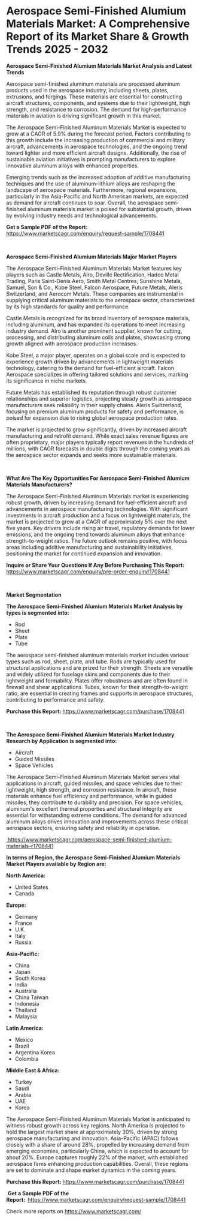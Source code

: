 <p><h1>Aerospace Semi-Finished Alumium Materials Market: A Comprehensive Report of its Market Share & Growth Trends 2025 - 2032</h1></p><p><strong>Aerospace Semi-Finished Alumium Materials Market Analysis and Latest Trends</strong></p>
<p><p>Aerospace semi-finished aluminum materials are processed aluminum products used in the aerospace industry, including sheets, plates, extrusions, and forgings. These materials are essential for constructing aircraft structures, components, and systems due to their lightweight, high strength, and resistance to corrosion. The demand for high-performance materials in aviation is driving significant growth in this market.</p><p>The Aerospace Semi-Finished Aluminum Materials Market is expected to grow at a CAGR of 5.9% during the forecast period. Factors contributing to this growth include the increasing production of commercial and military aircraft, advancements in aerospace technologies, and the ongoing trend toward lighter and more efficient aircraft designs. Additionally, the rise of sustainable aviation initiatives is prompting manufacturers to explore innovative aluminum alloys with enhanced properties.</p><p>Emerging trends such as the increased adoption of additive manufacturing techniques and the use of aluminum-lithium alloys are reshaping the landscape of aerospace materials. Furthermore, regional expansions, particularly in the Asia-Pacific and North American markets, are expected as demand for aircraft continues to soar. Overall, the aerospace semi-finished aluminum materials market is poised for substantial growth, driven by evolving industry needs and technological advancements.</p></p>
<p><strong>Get a Sample PDF of the Report:&nbsp;</strong> <a href="https://www.marketscagr.com/enquiry/request-sample/1708441?utm_campaign=1166&utm_medium=2&utm_source=Github&utm_content=ia&utm_term=27032025&utm_id=aerospace-semi-finished-alumium-materials">https://www.marketscagr.com/enquiry/request-sample/1708441</a></p>
<p>&nbsp;</p>
<p><strong>Aerospace Semi-Finished Alumium Materials Major Market Players</strong></p>
<p><p>The Aerospace Semi-Finished Aluminum Materials Market features key players such as Castle Metals, Alro, Deville Rectification, Hadco Metal Trading, Paris Saint-Denis Aero, Smith Metal Centres, Sunshine Metals, Samuel, Son & Co., Kobe Steel, Falcon Aerospace, Future Metals, Aleris Switzerland, and Aerocom Metals. These companies are instrumental in supplying critical aluminum materials to the aerospace sector, characterized by its high standards for quality and performance.</p><p>Castle Metals is recognized for its broad inventory of aerospace materials, including aluminum, and has expanded its operations to meet increasing industry demand. Alro is another prominent supplier, known for cutting, processing, and distributing aluminum coils and plates, showcasing strong growth aligned with aerospace production increases.</p><p>Kobe Steel, a major player, operates on a global scale and is expected to experience growth driven by advancements in lightweight materials technology, catering to the demand for fuel-efficient aircraft. Falcon Aerospace specializes in offering tailored solutions and services, marking its significance in niche markets.</p><p>Future Metals has established its reputation through robust customer relationships and superior logistics, projecting steady growth as aerospace manufacturers seek reliability in their supply chains. Aleris Switzerland, focusing on premium aluminum products for safety and performance, is poised for expansion due to rising global aerospace production rates.</p><p>The market is projected to grow significantly, driven by increased aircraft manufacturing and retrofit demand. While exact sales revenue figures are often proprietary, major players typically report revenues in the hundreds of millions, with CAGR forecasts in double digits through the coming years as the aerospace sector expands and seeks more sustainable materials.</p></p>
<p>&nbsp;</p>
<p><strong>What Are The Key Opportunities For Aerospace Semi-Finished Alumium Materials Manufacturers?</strong></p>
<p><p>The Aerospace Semi-Finished Aluminum Materials market is experiencing robust growth, driven by increasing demand for fuel-efficient aircraft and advancements in aerospace manufacturing technologies. With significant investments in aircraft production and a focus on lightweight materials, the market is projected to grow at a CAGR of approximately 5% over the next five years. Key drivers include rising air travel, regulatory demands for lower emissions, and the ongoing trend towards aluminum alloys that enhance strength-to-weight ratios. The future outlook remains positive, with focus areas including additive manufacturing and sustainability initiatives, positioning the market for continued expansion and innovation.</p></p>
<p><strong>Inquire or Share Your Questions If Any Before Purchasing This Report:</strong> <a href="https://www.marketscagr.com/enquiry/pre-order-enquiry/1708441?utm_campaign=1166&utm_medium=2&utm_source=Github&utm_content=ia&utm_term=27032025&utm_id=aerospace-semi-finished-alumium-materials">https://www.marketscagr.com/enquiry/pre-order-enquiry/1708441</a></p>
<p>&nbsp;</p>
<p><strong>Market Segmentation</strong></p>
<p><strong>The Aerospace Semi-Finished Alumium Materials Market Analysis by types is segmented into:</strong></p>
<p><ul><li>Rod</li><li>Sheet</li><li>Plate</li><li>Tube</li></ul></p>
<p><p>The aerospace semi-finished aluminum materials market includes various types such as rod, sheet, plate, and tube. Rods are typically used for structural applications and are prized for their strength. Sheets are versatile and widely utilized for fuselage skins and components due to their lightweight and formability. Plates offer robustness and are often found in firewall and shear applications. Tubes, known for their strength-to-weight ratio, are essential in creating frames and supports in aerospace structures, contributing to performance and safety.</p></p>
<p><strong>Purchase this Report:&nbsp;</strong><a href="https://www.marketscagr.com/purchase/1708441?utm_campaign=1166&utm_medium=2&utm_source=Github&utm_content=ia&utm_term=27032025&utm_id=aerospace-semi-finished-alumium-materials">https://www.marketscagr.com/purchase/1708441</a></p>
<p>&nbsp;</p>
<p><strong>The Aerospace Semi-Finished Alumium Materials Market Industry Research by Application is segmented into:</strong></p>
<p><ul><li>Aircraft</li><li>Guided Missiles</li><li>Space Vehicles</li></ul></p>
<p><p>The Aerospace Semi-Finished Aluminum Materials Market serves vital applications in aircraft, guided missiles, and space vehicles due to their lightweight, high strength, and corrosion resistance. In aircraft, these materials enhance fuel efficiency and performance, while in guided missiles, they contribute to durability and precision. For space vehicles, aluminum's excellent thermal properties and structural integrity are essential for withstanding extreme conditions. The demand for advanced aluminum alloys drives innovation and improvements across these critical aerospace sectors, ensuring safety and reliability in operation.</p></p>
<p><a href="https://www.marketscagr.com/aerospace-semi-finished-alumium-materials-r1708441?utm_campaign=1166&utm_medium=2&utm_source=Github&utm_content=ia&utm_term=27032025&utm_id=aerospace-semi-finished-alumium-materials">&nbsp;https://www.marketscagr.com/aerospace-semi-finished-alumium-materials-r1708441</a></p>
<p><strong>In terms of Region, the Aerospace Semi-Finished Alumium Materials Market Players available by Region are:</strong></p>
<p>
    <p> <strong> North America: </strong>
        <ul>
            <li>United States</li>
            <li>Canada</li>
        </ul>
        </p> 
    <p> <strong> Europe: </strong>
        <ul>
            <li>Germany</li>
            <li>France</li>
            <li>U.K.</li>
            <li>Italy</li>
            <li>Russia</li>
        </ul>
        </p> 
    <p> <strong> Asia-Pacific: </strong>
        <ul>
            <li>China</li>
            <li>Japan</li>
            <li>South Korea</li>
            <li>India</li>
            <li>Australia</li>
            <li>China Taiwan</li>
            <li>Indonesia</li>
            <li>Thailand</li>
            <li>Malaysia</li>
        </ul>
        </p> 
    <p> <strong> Latin America: </strong>
        <ul>
            <li>Mexico</li>
            <li>Brazil</li>
            <li>Argentina Korea</li>
            <li>Colombia</li>
        </ul>
        </p> 
    <p> <strong> Middle East & Africa: </strong>
        <ul>
            <li>Turkey</li>
            <li>Saudi</li>
            <li>Arabia</li>
            <li>UAE</li>
            <li>Korea</li>
        </ul>
    </p>
    </p>
<p><p>The Aerospace Semi-Finished Aluminum Materials Market is anticipated to witness robust growth across key regions. North America is projected to hold the largest market share at approximately 30%, driven by strong aerospace manufacturing and innovation. Asia-Pacific (APAC) follows closely with a share of around 28%, propelled by increasing demand from emerging economies, particularly China, which is expected to account for about 20%. Europe captures roughly 22% of the market, with established aerospace firms enhancing production capabilities. Overall, these regions are set to dominate and shape market dynamics in the coming years.</p></p>
<p><strong>Purchase this Report: </strong><a href="https://www.marketscagr.com/purchase/1708441?utm_campaign=1166&utm_medium=2&utm_source=Github&utm_content=ia&utm_term=27032025&utm_id=aerospace-semi-finished-alumium-materials">https://www.marketscagr.com/purchase/1708441</a></p>
<p>&nbsp;<strong>Get a Sample PDF of the Report:&nbsp;&nbsp;</strong><a href="https://www.marketscagr.com/enquiry/request-sample/1708441?utm_campaign=1166&utm_medium=2&utm_source=Github&utm_content=ia&utm_term=27032025&utm_id=aerospace-semi-finished-alumium-materials">https://www.marketscagr.com/enquiry/request-sample/1708441</a></p>
<p><strong></strong></p>
<p>Check more reports on <a href="https://www.marketscagr.com/?utm_campaign=1166&utm_medium=2&utm_source=Github&utm_content=ia&utm_term=27032025&utm_id=aerospace-semi-finished-alumium-materials">https://www.marketscagr.com/</a></p>